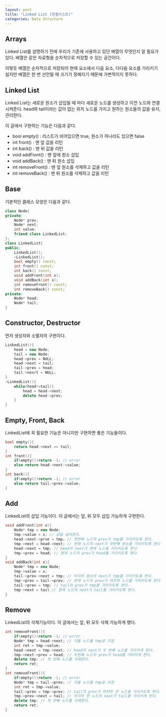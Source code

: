 ```yaml
---
layout: post
title: "Linked List (연결리스트)"
categories: Data Structure
---
```


## Arrays
Linked List를 설명하기 전에 우리가 기존에 사용하고 있던 배열이 무엇인지 알 필요가 있다. 배열은 같은 자료형을 순차적으로 저장할 수 있는 공간이다.

이렇듯 배열은 순차적으로 저장되어 현재 요소에서 다음 요소, 다다음 요소를 가리키기 쉽지만 배열은 한 번 선언될 때 크기가 정해지기 때문에 가변적이지 못하다.

## Linked List
Linked List는 새로운 원소가 삽입될 때 마다 새로운 노드를 생성하고 이전 노드와 연결시켜준다. head와 tail이라는 값이 없는 위치 노드를 가지고 원하는 원소들의 값을 유지, 관리한다.

이 글에서 구현하는 기능은 다음과 같다.
- bool empty() : 리스트가 비어있으면 true, 원소가 하나라도 있으면 false
- int front() : 맨 앞 값을 리턴
- int back() : 맨 뒤 값을 리턴
- void addFront() : 맨 앞에 원소 삽입
- void addBack() : 맨 뒤 원소 삽입
- int removeFront() : 맨 앞 원소를 삭제하고 값을 리턴
- int removeBack() : 맨 뒤 원소를 삭제하고 값을 리턴

## Base
기본적인 클래스 모양은 다음과 같다.
```cpp
class Node{
private:
    Node* prev;
    Node* next;
    int value;
    friend class LinkedList;
};
class LinkedList{
public:
    LinkedList();
    ~LinkedList();
    bool empty() const;
    int front() const;
    int back() const;
    void addFront(int x);
    void addBack(int x);
    int removeFront() const;
    int removeBack() const;
private:
    Node* head;
    Node* tail;
}
```
## Constructor, Destructor
먼저 생성자와 소멸자의 구현이다.
```cpp
LinkedList(){
    head = new Node;
    tail = new Node;
    head->prev = NULL;
    head->next = tail;
    tail->prev = head;
    tail->nexrt = NULL;
}
~LinkedList(){
    while(head!=tail){
        head = head->next;
        delete head->prev;
    }
}
```
## Empty, Front, Back
LinkedList에 꼭 필요한 기능은 아니지만 구현하면 좋은 기능들이다.
```cpp
bool empty(){
    return head->next == tail;
}
int front(){
    if(empty())return -1; // error
    else return head->next->value;
}
int back(){
    if(empty())return -1; // error
    else return tail->prev->value;
}
```
## Add
LinkedList의 삽입 기능이다. 이 글에서는 앞, 뒤 모두 삽입 가능하게 구현한다.
```cpp
void addFront(int x){
    Node* tmp = new Node;
    tmp->value = x; // 값을 넣어준다.
    head->next->prve = tmp; // 첫번째 노드의 prev가 tmp를 가리키도록 한다.
    tmp->next = head->next; // 현재 노드의 next가 첫번째 원소를 가리키도록 한다.
    head->next = tmp; // head의 next가 현재 노드를 가리키도록 한다.
    tmp->prev = head; // 현재 노드의 prev가 head를 가리키도록 한다.
}
void addBack(int x){
    Node* tmp = new Node;
    tmp->value = x;
    tail->prev->next = tmp; // 마지막 원소의 next가 tmp를 가리키도록 한다.
    tmp->prev = tail->prev; // 현재 노드의 prev가 마지막 노드를 가리키도록 한다.
    tail->prev = tmp; // tail의 prev가 tmp를 가리키도록 한다.
    tmp->next = tail // 현재 노드의 next가 tail를 가리키도록 한다.
}
```
## Remove
LinkedList의 삭제기능이다. 이 글에서는 앞, 뒤 모두 삭제 가능하게 했다.
```cpp
int removeFront(){
    if(empty())return -1; // error
    Node* tmp = head->next; // 지울 노드를 tmp로 지정
    int ret = tmp->value;
    head->next = tmp->next; // head의 next가 두 번째 노드를 가리키게 한다.
    tmp->next->prev = head; // 두번째 노드의 prev가 head를 가리키게 한다.
    delete tmp; // 첫 번째 노드를 삭제한다.
    return ret;
}
int removeFront(){
    if(empty())return -1; // error
    Node* tmp = tail->prev; // 지울 노드를 tmp로 지정
    int ret = tmp->value;
    tail->prev = tmp->prev; // tail의 prev가 마지막 전 노드를 가리키도록 한다.
    tmp->prev->next = tail; // 마지막 전 노드의 next가 tail를 가리키게 한다.
    delete tmp; // 첫 번째 노드를 삭제한다.
    return ret;
}
```